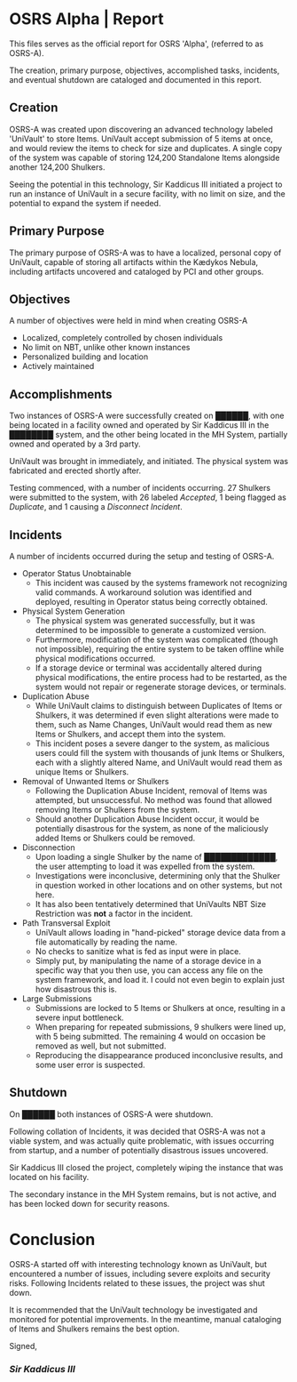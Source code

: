 # OSRS Alpha | Report
This files serves as the official report for OSRS 'Alpha', (referred to as OSRS-A).

The creation, primary purpose, objectives, accomplished tasks, incidents, and eventual shutdown are cataloged and documented in this report.

## Creation
OSRS-A was created upon discovering an advanced technology labeled 'UniVault' to store Items. UniVault accept submission of 5 items at once, and would review the items to check for size and duplicates. A single copy of the system was capable of storing 124,200 Standalone Items alongside another 124,200 Shulkers.

Seeing the potential in this technology, Sir Kaddicus III initiated a project to run an instance of UniVault in a secure facility, with no limit on size, and the potential to expand the system if needed.

## Primary Purpose
The primary purpose of OSRS-A was to have a localized, personal copy of UniVault, capable of storing all artifacts within the Kædykos Nebula, including artifacts uncovered and cataloged by PCI and other groups.

## Objectives
A number of objectives were held in mind when creating OSRS-A
* Localized, completely controlled by chosen individuals
* No limit on NBT, unlike other known instances
* Personalized building and location
* Actively maintained

## Accomplishments
Two instances of OSRS-A were successfully created on **██████**, with one being located in a facility owned and operated by Sir Kaddicus III in the **████████** system, and the other being located in the MH System, partially owned and operated by a 3rd party.

UniVault was brought in immediately, and initiated. The physical system was fabricated and erected shortly after.

Testing commenced, with a number of incidents occurring. 27 Shulkers were submitted to the system, with 26 labeled _Accepted_, 1 being flagged as _Duplicate_, and 1 causing a _Disconnect Incident_.

## Incidents
A number of incidents occurred during the setup and testing of OSRS-A.

- Operator Status Unobtainable
    - This incident was caused by the systems framework not recognizing valid commands. A workaround solution was identified and deployed, resulting in Operator status being correctly obtained.
- Physical System Generation
    - The physical system was generated successfully, but it was determined to be impossible to generate a customized version. 
    - Furthermore, modification of the system was complicated (though not impossible), requiring the entire system to be taken offline while physical modifications occurred. 
    - If a storage device or terminal was accidentally altered during physical modifications, the entire process had to be restarted, as the system would not repair or regenerate storage devices, or terminals.
- Duplication Abuse
    - While UniVault claims to distinguish between Duplicates of Items or Shulkers, it was determined if even slight alterations were made to them, such as Name Changes, UniVault would read them as new Items or Shulkers, and accept them into the system.
    - This incident poses a severe danger to the system, as malicious users could fill the system with thousands of junk Items or Shulkers, each with a slightly altered Name, and UniVault would read them as unique Items or Shulkers.
- Removal of Unwanted Items or Shulkers
    - Following the Duplication Abuse Incident, removal of Items was attempted, but unsuccessful. No method was found that allowed removing Items or Shulkers from the system. 
    - Should another Duplication Abuse Incident occur, it would be potentially disastrous for the system, as none of the maliciously added Items or Shulkers could be removed.
- Disconnection
    - Upon loading a single Shulker by the name of █████████████, the user attempting to load it was expelled from the system.
    - Investigations were inconclusive, determining only that the Shulker in question worked in other locations and on other systems, but not here.
    - It has also been tentatively determined that UniVaults NBT Size Restriction was **not** a factor in the incident.
- Path Transversal Exploit
    - UniVault allows loading in "hand-picked" storage device data from a file automatically by reading the name.
    - No checks to sanitize what is fed as input were in place. 
    - Simply put, by manipulating the name of a storage device in a specific way that you then use, you can access any file on the system framework, and load it. I could not even begin to explain just how disastrous this is.
- Large Submissions
    - Submissions are locked to 5 Items or Shulkers at once, resulting in a severe input bottleneck.
    - When preparing for repeated submissions, 9 shulkers were lined up, with 5 being submitted. The remaining 4 would on occasion be removed as well, but not submitted.
    - Reproducing the disappearance produced inconclusive results, and some user error is suspected.

## Shutdown
On ██████ both instances of OSRS-A were shutdown.

Following collation of Incidents, it was decided that OSRS-A was not a viable system, and was actually quite problematic, with issues occurring from startup, and a number of potentially disastrous issues uncovered. 

Sir Kaddicus III closed the project, completely wiping the instance that was located on his facility.

The secondary instance in the MH System remains, but is not active, and has been locked down for security reasons.

# Conclusion
OSRS-A started off with interesting technology known as UniVault, but encountered a number of issues, including severe exploits and security risks. Following Incidents related to these issues, the project was shut down.

It is recommended that the UniVault technology be investigated and monitored for potential improvements. In the meantime, manual cataloging of Items and Shulkers remains the best option.


Signed,
### ***Sir Kaddicus III***